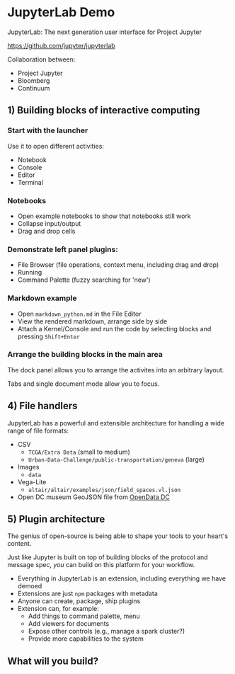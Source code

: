 # JupyterLab Demo

JupyterLab: The next generation user interface for Project Jupyter

https://github.com/jupyter/jupyterlab

Collaboration between:

* Project Jupyter
* Bloomberg
* Continuum

## 1) Building blocks of interactive computing

### Start with the launcher

Use it to open different activities:

* Notebook
* Console
* Editor
* Terminal

### Notebooks

* Open example notebooks to show that notebooks still work
* Collapse input/output
* Drag and drop cells

### Demonstrate left panel plugins:

* File Browser (file operations, context menu, including drag and drop)
* Running
* Command Palette (fuzzy searching for 'new')

### Markdown example

* Open `markdown_python.md` in the File Editor
* View the rendered markdown, arrange side by side
* Attach a Kernel/Console and run the code by selecting blocks and pressing
  `Shift+Enter`

### Arrange the building blocks in the main area

The dock panel allows you to arrange the activites into an
arbitrary layout.

Tabs and single document mode allow you to focus.

## 4) File handlers

JupyterLab has a powerful and extensible architecture for handling a wide range of file formats:

* CSV
  - `TCGA/Extra Data` (small to medium)
  - `Urban-Data-Challenge/public-transportation/geneva` (large)
* Images
  - `data`
* Vega-Lite
  - `altair/altair/examples/json/field_spaces.vl.json`
* Open DC museum GeoJSON file from [OpenData DC](http://opendata.dc.gov/datasets/2e65fc16edc3481989d2cc17e6f8c533_54)

## 5) Plugin architecture

The genius of open-source is being able to shape your tools to your heart's content.

Just like Jupyter is built on top of building blocks of the protocol and message spec, *you* can build on this platform for your workflow.

* Everything in JupyterLab is an extension, including everything we have demoed
* Extensions are just `npm` packages with metadata
* Anyone can create, package, ship plugins
* Extension can, for example:
  - Add things to command palette, menu
  - Add viewers for documents
  - Expose other controls (e.g., manage a spark cluster?)
  - Provide more capabilities to the system

## What will you build?

